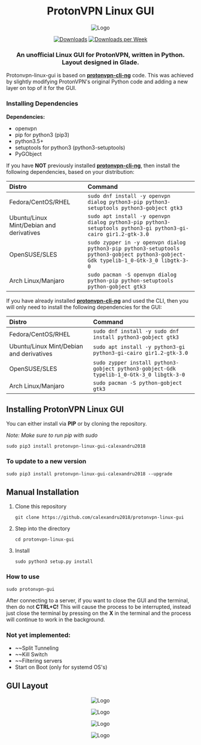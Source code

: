 <h1 align="center">ProtonVPN Linux GUI</h1>
<p align="center">
  <img src="https://i.imgur.com/rjMuf7p.png" alt="Logo"></img>
</p>

<p align="center">
    <a href="https://pepy.tech/project/protonvpn-linux-gui-calexandru2018"><img alt="Downloads" src="https://pepy.tech/badge/protonvpn-linux-gui-calexandru2018"></a>   
    <a href="https://pepy.tech/project/protonvpn-linux-gui-calexandru2018/week"><img alt="Downloads per Week" src="https://pepy.tech/badge/protonvpn-linux-gui-calexandru2018/week"></a>
</p>

<h3 align="center">An <b>unofficial</b> Linux GUI for ProtonVPN, written in Python. Layout designed in Glade.</h3>

Protonvpn-linux-gui is based on <a href="https://github.com/ProtonVPN/protonvpn-cli-ng"><b>protonvpn-cli-ng</b></a> code. This was achieved by slightly modifying ProtonVPN's original Python code and adding a new layer on top of it for the GUI.

### Installing Dependencies

**Dependencies:**

- openvpn
- pip for python3 (pip3)
- python3.5+
- setuptools for python3 (python3-setuptools)
- PyGObject

If you have <b>NOT</b> previously installed <b><a href="https://github.com/ProtonVPN/protonvpn-cli-ng">protonvpn-cli-ng</b></a>, then install the following dependencies, based on your distribution:

| **Distro**                              | **Command**                                                                                                                           |
|:----------------------------------------|:---------------------------------------------------------------------------------------------------------                             |
|Fedora/CentOS/RHEL                       | `sudo dnf install -y openvpn dialog python3-pip python3-setuptools python3-gobject gtk3`                                              |
|Ubuntu/Linux Mint/Debian and derivatives | `sudo apt install -y openvpn dialog python3-pip python3-setuptools python3-gi python3-gi-cairo gir1.2-gtk-3.0`                        |
|OpenSUSE/SLES                            | `sudo zypper in -y openvpn dialog python3-pip python3-setuptools python3-gobject python3-gobject-Gdk typelib-1_0-Gtk-3_0 libgtk-3-0`  |
|Arch Linux/Manjaro                       | `sudo pacman -S openvpn dialog python-pip python-setuptools python-gobject gtk3`       |



If you have already installed <a href="https://github.com/ProtonVPN/protonvpn-cli-ng"><b>protonvpn-cli-ng</b></a> and used the CLI, then you will only need to install the following dependencies for the GUI:

| **Distro**                              | **Command**                                                                               |
|:----------------------------------------|:--------------------------------------------------------------------                      |
|Fedora/CentOS/RHEL                       | `sudo dnf install -y sudo dnf install python3-gobject gtk3`                               |
|Ubuntu/Linux Mint/Debian and derivatives | `sudo apt install -y python3-gi python3-gi-cairo gir1.2-gtk-3.0`                          |
|OpenSUSE/SLES                            | `sudo zypper install python3-gobject python3-gobject-Gdk typelib-1_0-Gtk-3_0 libgtk-3-0`  |
|Arch Linux/Manjaro                       | `sudo pacman -S python-gobject gtk3`                                                      |


## Installing ProtonVPN Linux GUI

You can either install via <b>PIP</b> or by cloning the repository.

*Note: Make sure to run pip with sudo*

`sudo pip3 install protonvpn-linux-gui-calexandru2018`

### To update to a new version

`sudo pip3 install protonvpn-linux-gui-calexandru2018 --upgrade`

## Manual Installation

1. Clone this repository

    `git clone https://github.com/calexandru2018/protonvpn-linux-gui`

2. Step into the directory

   `cd protonvpn-linux-gui`

3. Install

    `sudo python3 setup.py install`

### How to use

 `sudo protonvpn-gui`

After connecting to a server, if you want to close the GUI and the terminal, then do not <b>CTRL+C!</b> This will cause the process to be interrupted, instead just close the terminal by pressing on the <b>X</b> in the terminal and the process will continue to work in the background.

### Not yet implemented:

- ~~Split Tunneling
- ~~Kill Switch
- ~~Filtering servers
- Start on Boot (only for systemd OS's)

## GUI Layout
<p align="center">
  <img src="https://i.imgur.com/Dxe9vRH.png" alt="Logo"></img>
</p>

<p align="center">
  <img src="https://i.imgur.com/ToooLUV.png" alt="Logo"></img>
</p>

<p align="center">
  <img src="https://i.imgur.com/nVU65pO.png" alt="Logo"></img>
</p> 

<p align="center">
  <img src="https://i.imgur.com/UdKoMGC.png" alt="Logo"></img>
</p>
 
